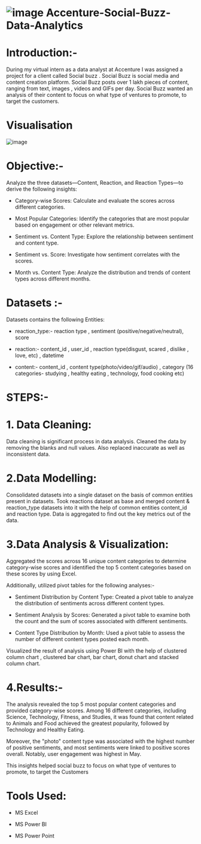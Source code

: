 # ![image](https://github.com/user-attachments/assets/35b1cef9-9f57-41b5-9f45-8963b6389e21) Accenture-Social-Buzz-Data-Analytics
# Introduction:-
During my virtual intern as a data analyst at Accenture I was assigned a project for a client called Social buzz . Social Buzz is social media and content creation platform. Social Buzz posts over 1 lakh pieces of content, ranging from text, images , videos and GIFs per day. Social Buzz wanted an analysis of their content to focus on what type of ventures to promote, to target the customers.

# Visualisation
![image](https://github.com/user-attachments/assets/ca16539a-88d6-4feb-b32c-4e0fdc4bba12)

# Objective:-
Analyze the three datasets—Content, Reaction, and Reaction Types—to derive the following insights:
* Category-wise Scores: Calculate and evaluate the scores across different categories.
+ Most Popular Categories: Identify the categories that are most popular based on engagement or other relevant metrics.
- Sentiment vs. Content Type: Explore the relationship between sentiment and content type.
* Sentiment vs. Score: Investigate how sentiment correlates with the scores.
+ Month vs. Content Type: Analyze the distribution and trends of content types across different months.

# Datasets :- 
Datasets contains the following Entities:
* reaction_type:- reaction type , sentiment (positive/negative/neutral), score
+ reaction:- content_id , user_id , reaction type(disgust, scared , dislike , love, etc) , datetime 
- content:- content_id , content type(photo/video/gif/audio) , category (16 categories- studying , healthy eating , technology, food cooking etc)

# STEPS:-
# 1. Data Cleaning:
Data cleaning is significant process in data analysis. Cleaned the data by removing the blanks and null values. Also replaced inaccurate as well as inconsistent data.

# 2.Data Modelling:
Consolidated datasets into a single dataset on the basis of common entities present in datasets. Took reactions dataset as base and merged content & reaction_type datasets into it with the help of common entities content_id and reaction type. Data is aggregated to find out the key metrics out of the data.

# 3.Data Analysis & Visualization:
Aggregated the scores across 16 unique content categories to determine category-wise scores and identified the top 5 content categories based on these scores by using Excel. 

Additionally, utilized pivot tables for the following analyses:-
* Sentiment Distribution by Content Type: Created a pivot table to analyze the distribution of sentiments across different content types.
+ Sentiment Analysis by Scores: Generated a pivot table to examine both the count and the sum of scores associated with different sentiments.
- Content Type Distribution by Month: Used a pivot table to assess the number of different content types posted each month.

Visualized the result of analysis using Power BI with the help of clustered column chart , clustered bar chart, bar chart, donut chart and stacked column chart.

# 4.Results:-
The analysis revealed the top 5 most popular content categories and provided category-wise scores. Among 16 different categories, including Science, Technology, Fitness, and Studies, it was found that content related to Animals and Food achieved the greatest popularity, followed by Technology and Healthy Eating.

Moreover, the "photo" content type was associated with the highest number of positive sentiments, and most sentiments were linked to positive scores overall. Notably, user engagement was highest in May.

This insights helped social buzz to focus on what type of ventures to promote, to target the Customers

# Tools Used:
* MS Excel
+ MS Power BI
- MS Power Point
